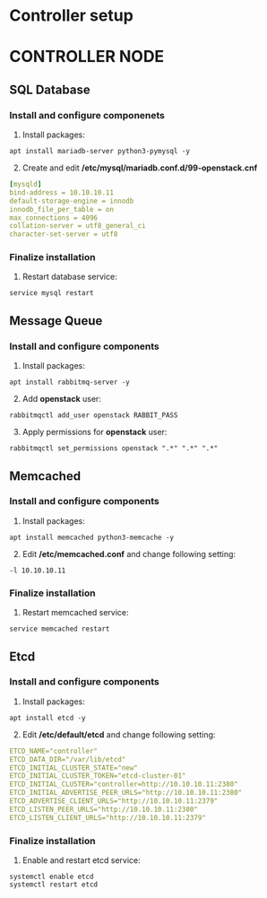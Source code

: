 # Controller setup

# CONTROLLER NODE

## SQL Database

### Install and configure componenets

1. Install packages:

```
apt install mariadb-server python3-pymysql -y
```

2. Create and edit **/etc/mysql/mariadb.conf.d/99-openstack.cnf**

```yaml
[mysqld]
bind-address = 10.10.10.11
default-storage-engine = innodb
innodb_file_per_table = on
max_connections = 4096
collation-server = utf8_general_ci
character-set-server = utf8
```

### Finalize installation

1. Restart database service:

```
service mysql restart
```

## Message Queue

### Install and configure components

1. Install packages:

```
apt install rabbitmq-server -y
```

2. Add **openstack** user:

```
rabbitmqctl add_user openstack RABBIT_PASS
```

3. Apply permissions for **openstack** user:
```
rabbitmqctl set_permissions openstack ".*" ".*" ".*"
```

## Memcached

### Install and configure components

1. Install packages:

```
apt install memcached python3-memcache -y
```

2. Edit **/etc/memcached.conf** and change following setting:

```
-l 10.10.10.11
```

### Finalize installation

1. Restart memcached service:

```
service memcached restart
```

## Etcd

### Install and configure components

1. Install packages:

```
apt install etcd -y
```

2. Edit **/etc/default/etcd** and change following setting:

```yaml
ETCD_NAME="controller"
ETCD_DATA_DIR="/var/lib/etcd"
ETCD_INITIAL_CLUSTER_STATE="new"
ETCD_INITIAL_CLUSTER_TOKEN="etcd-cluster-01"
ETCD_INITIAL_CLUSTER="controller=http://10.10.10.11:2380"
ETCD_INITIAL_ADVERTISE_PEER_URLS="http://10.10.10.11:2380"
ETCD_ADVERTISE_CLIENT_URLS="http://10.10.10.11:2379"
ETCD_LISTEN_PEER_URLS="http://10.10.10.11:2380"
ETCD_LISTEN_CLIENT_URLS="http://10.10.10.11:2379"
```

### Finalize installation

1. Enable and restart etcd service:

```
systemctl enable etcd
systemctl restart etcd
```